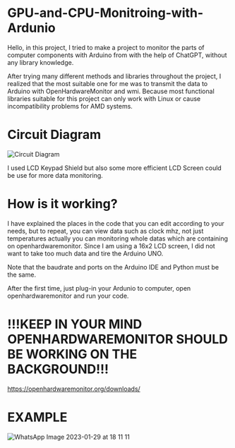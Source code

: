 # GPU-and-CPU-Monitroing-with-Ardunio

 Hello, in this project, I tried to make a project to monitor the parts of computer components with Arduino from with the help of ChatGPT, without any library knowledge.

 After trying many different methods and libraries throughout the project, I realized that the most suitable one for me was to transmit the data to Arduino with OpenHardwareMonitor and wmi. Because most functional libraries suitable for this project can only work with Linux or cause incompatibility problems for AMD systems.
 
# Circuit Diagram 

![Circuit Diagram](https://user-images.githubusercontent.com/123881168/215335623-b8bf33ea-6f1d-4de5-b2ce-5770052a1427.JPG)

I used LCD Keypad Shield but also some more efficient LCD Screen could be use for more data monitoring.


# How is it working?

I have explained the places in the code that you can edit according to your needs, but to repeat, you can view data such as clock mhz, not just temperatures actually you can monitoring whole datas which are containing on openhardwaremonitor. Since I am using a 16x2 LCD screen, I did not want to take too much data and tire the Arduino UNO.

Note that the baudrate and ports on the Arduino IDE and Python must be the same.

After the first time, just plug-in your Ardunio to computer, open openhardwaremonitor and run your code.


# !!!KEEP IN YOUR MIND OPENHARDWAREMONITOR SHOULD BE WORKING ON THE BACKGROUND!!!

https://openhardwaremonitor.org/downloads/

# EXAMPLE 

![WhatsApp Image 2023-01-29 at 18 11 11](https://user-images.githubusercontent.com/123881168/215335796-aaa71dc0-7cbc-4c1d-bc2d-560af1c8653b.jpeg)

